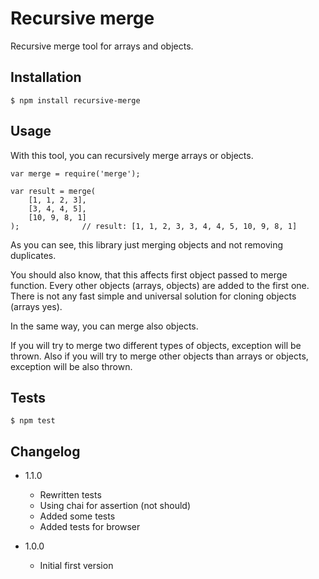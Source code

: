 # Recursive merge

Recursive merge tool for arrays and objects.

## Installation

```
$ npm install recursive-merge
```

## Usage

With this tool, you can recursively merge arrays or objects.

```
var merge = require('merge');

var result = merge(
	[1, 1, 2, 3],
	[3, 4, 4, 5],
	[10, 9, 8, 1]
);				// result: [1, 1, 2, 3, 3, 4, 4, 5, 10, 9, 8, 1]
```

As you can see, this library just merging objects and not removing duplicates.

You should also know, that this affects first object passed to merge function. Every other objects (arrays, objects) are
added to the first one. There is not any fast simple and universal solution for cloning objects (arrays yes).

In the same way, you can merge also objects.

If you will try to merge two different types of objects, exception will be thrown. Also if you will try to merge other
objects than arrays or objects, exception will be also thrown.

## Tests

```
$ npm test
```

## Changelog

* 1.1.0
	+ Rewritten tests
	+ Using chai for assertion (not should)
	+ Added some tests
	+ Added tests for browser

* 1.0.0
	+ Initial first version